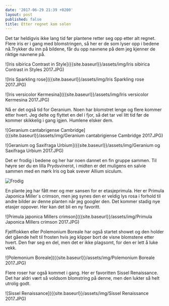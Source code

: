 ```yaml
---
date: '2017-06-29 21:39 +0200'
layout: post
published: false
title: Etter regnet kom solen
---
```


Det tar heldigvis ikke lang tid før plantene retter seg opp etter alt regnet. Flere iris er i gang med blomstringen, så her er de som lyser opp i bedene nå.Trykker du inn på bildene, får du opp navnene på dem jeg kjenner de riktige navnene på.

![Iris sibirica Contrast in Style]({{site.baseurl}}/assets/img/Iris sibirica Contrast in Styles 2017.JPG)

![Iris Sparkling rose]({{site.baseurl}}/assets/img/Iris Sparkling rose 2017.JPG)

![Iris versicolor Kermesina]({{site.baseurl}}/assets/img/Iris versicolor Kermesina 2017.JPG)

<!--more-->

Nå er det også tid for Geranium. Noen har blomstret lenge og flere kommer etter hvert. Jeg delte og flyttet en del i fjor, så det tar vel litt tid før de kommer skikkelig i gang igjen. Humlene elsker dem.

![Geranium cantabrigense Cambridge]({{site.baseurl}}/assets/img/Geranium cantabrigiense Cambridge 2017.JPG)

![Geranium og Saxifraga Urbium]({{site.baseurl}}/assets/img/Geranium og Saxifraga Urbium 2017.JPG)

Det er frodig i bedene og her har noen dannet en fin gruppe sammen. Til høyre ser du en lilla Prydsvinerot, i midten er det muligens en salvie sammen med en mørk Iris og bak svever Allium siculum.

![Frodig]({{site.baseurl}}/assets/img/Frodig.JPG)

En plante jeg har fått mer og mer sansen for er etasjeprimula. Her er Primula Japonica Miller´s crimson, men jeg synes den er veldig lys rosa i forhold til andre bilder av denne planten når jeg googler den. Det kommer stadig nye etasjer oppover. Her kan det bli en ny favoritt. 

![Primula japonica Millers crimson]({{site.baseurl}}/assets/img/Primula Japonica Millers crimson 2017.JPG)

Fjellflokken eller Polemonium Boreale har også startet showet og den holder det gående helt til frosten hvis jeg klipper bort de visne blomstene etter hvert. Den frør seg en del, men det er ikke plagsomt, for den er lett å luke vekk. 

![Polemonium Boreale]({{site.baseurl}}/assets/img/Polemonium Boreale 2017.JPG)

Flere roser har også kommet i gang. Her er favoritten Sissel Renaissance. Det har aldri vært så voldsom blomstring på denne, men den lukter så helt utrolig godt. 

![Sissel Renaissance]({{site.baseurl}}/assets/img/Sissel Renaissance 2017.JPG)




